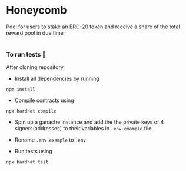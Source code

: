 # Honeycomb
Pool for users to stake an ERC-20 token and receive a share of the total reward pool in due time
<br />
<br />

### To run tests 🧪
After cloning repository,

- Install all dependencies by running 
```
npm install
```

- Compile contracts using
```
npx hardhat compile
```

- Spin up a ganache instance and add the the private keys of 4 signers(addresses) to their variables in `.env.example` file

- Rename `.env.example` to `.env`

- Run tests using
```
npx hardhat test
```
